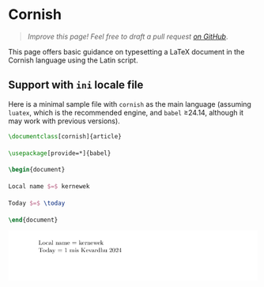 # Cornish

<blockquote>
  <p><em>Improve this page! Feel free to draft a pull request <a href="https://github.com/latex3/babel/tree/docs/docs">on GitHub</a></em>.</p>
</blockquote>

This page offers basic guidance on typesetting a LaTeX document in the
Cornish language using the Latin script.

## Support with `ini` locale file

Here is a minimal sample file with `cornish` as the main language
(assuming `luatex`, which is the recommended engine, and `babel` ≥24.14,
although it may work with previous versions).

```tex
\documentclass[cornish]{article}

\usepackage[provide=*]{babel}

\begin{document}

Local name $=$ kernewek

Today $=$ \today

\end{document}
```

![](../media/locale-cornish.png)